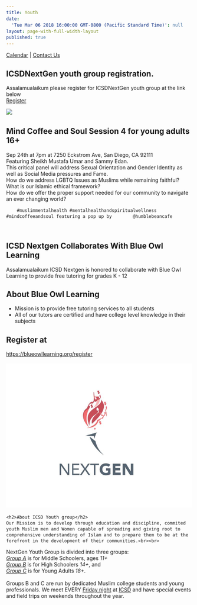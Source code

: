 ```yaml
---
title: Youth
date:
  'Tue Mar 06 2018 16:00:00 GMT-0800 (Pacific Standard Time)': null
layout: page-with-full-width-layout
published: true
---
```



<style>
  .img {
  	width: 100%;
    padding-top: 75%;
    background-position: 50% 50%;
    background-repeat: no-repeat;
    background-size: cover;
  }
  .gallery-image {
  	padding-top: 3px;
    padding-bottom: 3px;
  }
</style>

<div class="row pb-2">
            <div class="col-12">
                <div class="pull-right">
                  <a class="lh-150" href="{{site.baseurl}}/youth/calendar">Calendar</a> | 
                  <a class="lh-150" href="{{site.baseurl}}/youth/contact-us">Contact Us</a> 
                </div>
            </div>
        </div>

<div class="row">
  <div class="col-12">
    <h2>ICSDNextGen youth group registration. </h2>
  	<p>
  	    Assalamualaikum please register for ICSDNextGen youth group at the link below 
        <br/> <a class="btn btn-sm btn-success" href="https://forms.123formbuilder.io/form-4273808/NextGen-Registration-Form">Register</a>
  	</p>
  </div>
</div>

<article class="row">
  <div class="col-12 col-md-3">
  	<img src=![mcs4.jpg]({{site.baseurl}}/media/mcs4.jpg)>
  </div>
  
  <div class="col-12 col-md-9">
    	<h2>Mind Coffee and Soul Session 4 for young adults 16+</h2>
  		Sep 24th at 7pm at 7250 Eckstrom Ave, San Diego, CA 92111 <br />
		Featuring Sheikh Mustafa Umar and Sammy Edan. <br />
    	This critical panel will address Sexual Orientation and Gender Identity as well as Social Media 			pressures and Fame. <br />
    	How do we address LGBTQ Issues as Muslims while remaining faithful? <br />
    	What is our Islamic ethical framework? <br />
    	How do we offer the proper support needed for our community to navigate an ever changing world? <br />
    
		#muslimmentalhealth #mentalhealthandspiritualwellness #mindcoffeeandsoul featuring a pop up by 		  @humblebeancafe
  </div>
</article>

<br />

<article class="row">
  <div class="col-12">
    <h2>ICSD Nextgen Collaborates With Blue Owl Learning</h2>
  	<p>Assalamualaikum  ICSD Nextgen  is honored  to collaborate  with Blue Owl Learning to provide free tutoring for grades K - 12</p>
    <h2>About Blue Owl Learning</h2>
        <ul>
          <li>Mission is to provide free tutoring services to all students</li>
          <li>All of our tutors are certified and have college level knowledge in their subjects</li>
        </ul>
    <h2>Register at</h2>
    <a href="https://blueowllearning.org/register" >https://blueowllearning.org/register </a>   
  </div>
</article>

<br>

<div class="row">
  <div class="col-12 col-md-3">
  	<img src="/media/nextgen-logo.jpeg">
  </div>
  <div class="col-12 col-md-9">
     
    <h2>About ICSD Youth group</h2>
  	Our Mission is to develop through education and discipline, commited youth Muslim men and Women capable of spreading and giving root to comprehensive understanding of Islam and to prepare them to be at the forefront in the development of their communities.<br><br>
NextGen Youth Group is divided into three groups:<br>
<u><i>Group A</i></u> is for Middle Schoolers, ages <i>11+</i> <br>
<u><i>Group B</i></u> is for High Schoolers <i>14+</i>, and <br>
<u><i>Group C</i></u> is for Young Adults <i>18+</i>. <br>
<br>
Groups B and C are run by dedicated Muslim college students and young professionals.
We meet EVERY <u>Friday night</u> at <u>ICSD</u> and have special events and field trips on weekends throughout the year.
  </div>
</div>

<br>

<div class="row">
  <div class="col-6 col-md-3 gallery-image">
    <a href="{{site.baseurl}}/media/nextgen-img-1.jpg"><div class="img" style="background-image: url('/media/nextgen-img-1.jpg')"></div></a>
  </div>
  <div class="col-6 col-md-3 gallery-image">
    <a href="{{site.baseurl}}/media/nextgen-img-2.jpg"><div class="img" style="background-image: url('/media/nextgen-img-2.jpg');"></div></a>
  </div>
  <div class="col-6 col-md-3 gallery-image">
    <a href="{{site.baseurl}}/media/nextgen-img-3.jpg"><div class="img" style="background-image: url('/media/nextgen-img-3.jpg')"></div></a>
  </div>
  <div class="col-6 col-md-3 gallery-image">
    <a href="{{site.baseurl}}/media/nextgen-img-4.JPG"><div class="img" style="background-image: url('/media/nextgen-img-4.JPG')"></div></a>
  </div>
  <div class="col-6 col-md-3 gallery-image">
    <a href="{{site.baseurl}}/media/nextgen-img-5.jpg"><div class="img" style="background-image: url('/media/nextgen-img-5.jpg')"></div></a>
  </div>
  <div class="col-6 col-md-3 gallery-image">
    <a href="{{site.baseurl}}/media/nextgen-img-6.jpg"><div class="img" style="background-image: url('/media/nextgen-img-6.jpg');"></div></a>
  </div>
  <div class="col-6 col-md-3 gallery-image">
    <a href="{{site.baseurl}}/media/nextgen-img-7.JPG"><div class="img" style="background-image: url('/media/nextgen-img-7.JPG')"></div></a>
  </div>
  <div class="col-6 col-md-3 gallery-image">
    <a href="{{site.baseurl}}/media/nextgen-img-8.JPG"><div class="img" style="background-image: url('/media/nextgen-img-8.JPG')"></div></a>
  </div>
  <div class="col-6 col-md-3 gallery-image">
    <a href="{{site.baseurl}}/media/nextgen-img-9.JPG"><div class="img" style="background-image: url('/media/nextgen-img-9.JPG')"></div></a>
  </div>
  <div class="col-6 col-md-3 gallery-image">
    <a href="{{site.baseurl}}/media/nextgen-img-10.JPG"><div class="img" style="background-image: url('/media/nextgen-img-10.JPG');"></div></a>
  </div>
  <div class="col-6 col-md-3 gallery-image">
    <a href="{{site.baseurl}}/media/nextgen-img-11.JPG"><div class="img" style="background-image: url('/media/nextgen-img-11.JPG')"></div></a>
  </div>
  <div class="col-6 col-md-3 gallery-image">
    <a href="{{site.baseurl}}/media/nextgen-img-12.JPG"><div class="img" style="background-image: url('/media/nextgen-img-12.JPG')"></div></a>
  </div>
  <div class="col-6 col-md-3 gallery-image">
    <a href="{{site.baseurl}}/media/nextgen-img-13.jpg"><div class="img" style="background-image: url('/media/nextgen-img-13.jpg')"></div></a>
  </div>
  <div class="col-6 col-md-3 gallery-image">
    <a href="{{site.baseurl}}/media/nextgen-img-14.jpg"><div class="img" style="background-image: url('/media/nextgen-img-14.jpg');"></div></a>
  </div>
  <div class="col-6 col-md-3 gallery-image">
    <a href="{{site.baseurl}}/media/nextgen-img-15.jpg"><div class="img" style="background-image: url('/media/nextgen-img-15.jpg')"></div></a>
  </div>
  <div class="col-6 col-md-3 gallery-image">
    <a href="{{site.baseurl}}/media/nextgen-img-16.jpg"><div class="img" style="background-image: url('/media/nextgen-img-16.jpg')"></div></a>
  </div>
</div>
